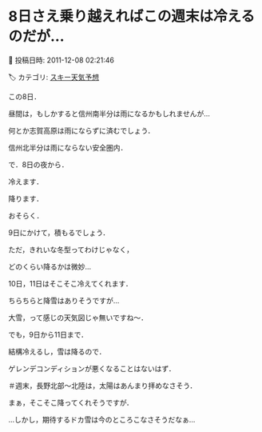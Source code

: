 # 8日さえ乗り越えればこの週末は冷えるのだが…

📅 投稿日時: 2011-12-08 02:21:46

🏷️ カテゴリ: [スキー天気予想](c6554f5c3c106093b511a8daae23757e8.md)

この8日．


昼間は，もしかすると信州南半分は雨になるかもしれませんが…


何とか志賀高原は雨にならずに済むでしょう．


信州北半分は雨にならない安全圏内．





で．8日の夜から．


冷えます．


降ります．





おそらく．


9日にかけて，積もるでしょう．


ただ，きれいな冬型ってわけじゃなく，


どのくらい降るかは微妙…





10日，11日はそこそこ冷えてくれます．


ちらちらと降雪はありそうですが…


大雪，って感じの天気図じゃ無いですね～．





でも，9日から11日まで．


結構冷えるし，雪は降るので．


ゲレンデコンディションが悪くなることはないはず．


＃週末，長野北部～北陸は，太陽はあんまり拝めなさそう．





まぁ，そこそこ降ってくれそうですが．


…しかし，期待するドカ雪は今のところこなさそうだなぁ…
